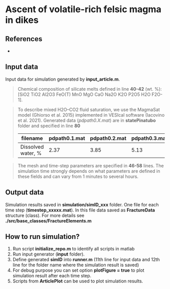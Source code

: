 # Ascent of volatile-rich felsic magma in dikes

## References
- 

## Input data
Input data for simulation generated by **input_article.m**.

> Chemical composition of silicate melts defined in line **40-42** (wt. %): [SiO2 TiO2 Al2O3 FeO(T) MnO MgO CaO Na2O K2O P2O5 H2O F2O-1].

> To describe mixed H2O–CO2 fluid saturation, we use the MagmaSat model (Ghiorso et al. 2015) implemented in VESIcal software  (Iacovino et al. 2021). Generated data (*pdpath0.X.mat*) are in **statePinatubo** folder and specified in line **80**
> 
> |filename|pdpath0.1.mat| pdpath0.2.mat| pdpath0.3.mat| pdpath0.4.mat| pdpath0.5.mat| pdpath0.6.mat| pdpath0.7.mat| pdpath0.8.mat| pdpath0.9.mat| pdpath1.0.mat|
> |---|---|---|---|---|---|---|---|---|---|---|
> |Dissolved water, %|2.37| 3.85| 5.13| 6.23| 8.13| 9.62| 11.15| 12.97| 15.36| 19.02|

> The mesh and time-step parameters are specified in **46-58** lines. The simulation time strongly depends on what parameters are defined in these fields and can vary from 1 minutes to several hours.

## Output data
Simulation results saved in **simulation/simID_xxx** folder. One file for each time step (**timestep_xxxxx.mat**). In this file data saved as **FractureData** structure (class). For more details see **./src/base_classes/FractureElements.m**

## How to run simulation?
1. Run script **initialize_repo.m** to identify all scripts in matlab
2. Run input generator (**input** folder). 
3. Define generated **simID** into **runner.m** (11th line for input data and 12th line for the folder name where the simulation result is saved)
4. For debug purpose you can set option **plotFigure = true** to plot simulation result after each time step.
5. Scripts from **ArticlePlot** can be used to plot simulation results. 